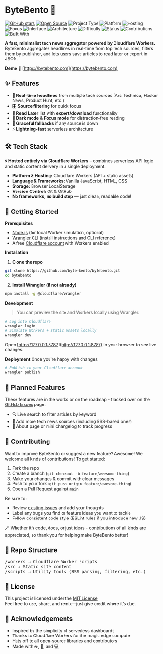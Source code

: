 # ByteBento 🍱

[![GitHub stars](https://img.shields.io/github/stars/byte-bento/bytebento?style=social)](https://github.com/byte-bento/bytebento/stargazers)
[![Open Source](https://img.shields.io/badge/Open%20Source-Yes-brightgreen.svg)](https://opensource.org)
![Project Type](https://img.shields.io/badge/type-project-blue)
![Platform](https://img.shields.io/badge/platform-Cloudflare%20Workers-black)
![Hosting](https://img.shields.io/badge/hosting-Cloudflare-orange)
![Focus](https://img.shields.io/badge/focus-tech%20news-9cf)
![Interface](https://img.shields.io/badge/interface-frontend--only-lightgrey)
![Architecture](https://img.shields.io/badge/architecture-serverless-yellow)
![Difficulty](https://img.shields.io/badge/difficulty-self--taught-success)
![Status](https://img.shields.io/badge/status-active-brightgreen)
![Contributions](https://img.shields.io/badge/contributions-welcome-brightgreen)
![Built With](https://img.shields.io/badge/built%20with-curiosity%20%26%20caffeine-ff69b4)

**A fast, minimalist tech news aggregator powered by Cloudflare Workers.** ByteBento aggregates headlines in real-time from top tech sources, filters them by publisher, and lets users save articles to read later or export in JSON.

**Demo**
🔗 [https://bytebento.com](https://bytebento.com)

## ✨ Features
- 📰 **Real-time headlines** from multiple tech sources (Ars Technica, Hacker News, Product Hunt, etc.)
- 🎛 **Source filtering** for quick focus
- 💾 **Read Later** list with **export/download** functionality
- 🌙 **Dark mode** & **Focus mode** for distraction-free reading
- 🔁 **Graceful fallbacks** if any source is down
- ⚡️ **Lightning-fast** serverless architecture

## 🛠 Tech Stack

🌀 **Hosted entirely via Cloudflare Workers** – combines serverless API logic and static content delivery in a single deployment.

- **Platform & Hosting:** Cloudflare Workers (API + static assets)
- **Language & Frameworks:** Vanilla JavaScript, HTML, CSS
- **Storage:** Browser LocalStorage
- **Version Control:** Git & GitHub
- **No frameworks, no build step** — just clean, readable code!

## 🏁 Getting Started

**Prerequisites**
- [Node.js](https://nodejs.org/en) (for local Worker simulation, optional)
- [Wrangler CLI](https://developers.cloudflare.com/workers/cli-wrangler/) (install instructions and CLI reference)
- A free [Cloudflare account](https://dash.cloudflare.com/sign-up) with Workers enabled

**Installation**

1. **Clone the repo**
```bash
git clone https://github.com/byte-bento/bytebento.git
cd bytebento
```

2. **Install Wrangler (if not already)**
```bash
npm install -g @cloudflare/wrangler
```

**Development**
> You can preview the site and Workers locally using Wrangler.

```bash
# Log into Cloudflare
wrangler login
# Simulate Workers + static assets locally
wrangler dev
```

Open [http://127.0.0.1:8787](http://127.0.0.1:8787) in your browser to see live changes.

**Deployment**
Once you're happy with changes:
```bash
# Publish to your Cloudflare account
wrangler publish
```

## 🧭 Planned Features

These features are in the works or on the roadmap - tracked over on the [GitHub Issues](https://github.com/johnnyfivepi/bytebento/issues) page:

- 🔍 Live search to filter articles by keyword
- 🧵 Add more tech news sources (including RSS-based ones)
- 📝 About page or mini changelog to track progress

## 🤝 Contributing

Want to improve ByteBento or suggest a new feature? Awesome! We welcome all kinds of contributions! To get started:

1. Fork the repo
2. Create a branch (`git checkout -b feature/awesome-thing`)
3. Make your changes & commit with clear messages
4. Push to your fork (`git push origin feature/awesome-thing`)
5. Open a Pull Request against `main`

Be sure to:

- Review [existing issues](https://github.com/byte-bento/bytebento/issues) and add your thoughts
- Label any bugs you find or feature ideas you want to tackle
- Follow consistent code style (ESLint rules if you introduce new JS)

🪄 Whether it’s code, docs, or just ideas - contributions of all kinds are appreciated, so thank you for helping make ByteBento better!

## 📁 Repo Structure
<pre>/workers → Cloudflare Worker scripts
/src → Static site content
/scripts → Utility tools (RSS parsing, filtering, etc.)</pre>

## 📄 License

This project is licensed under the [MIT License](LICENSE).  
Feel free to use, share, and remix—just give credit where it’s due.

## 🙏 Acknowledgements

- Inspired by the simplicity of serverless dashboards
- Thanks to Cloudflare Workers for the magic edge compute
- Hats off to all open-source libraries and contributors
- Made with ☕, 🧠, and 💻
